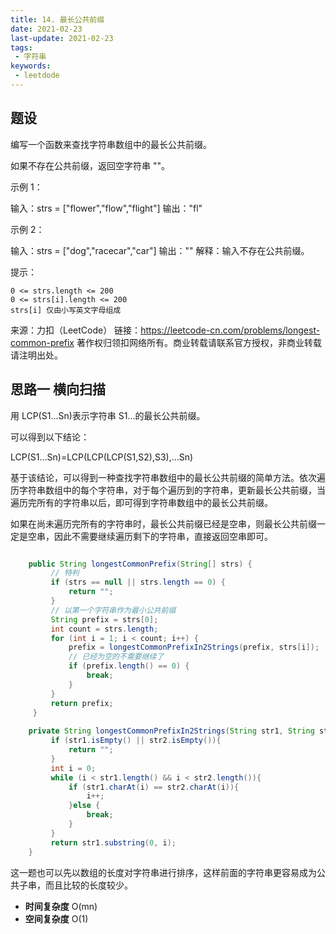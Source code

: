 ```yaml
---
title: 14. 最长公共前缀
date: 2021-02-23
last-update: 2021-02-23
tags:
 - 字符串
keywords:
 - leetdode
---
```


## 题设
编写一个函数来查找字符串数组中的最长公共前缀。

如果不存在公共前缀，返回空字符串 ""。

 

示例 1：

输入：strs = ["flower","flow","flight"]
输出："fl"

示例 2：

输入：strs = ["dog","racecar","car"]
输出：""
解释：输入不存在公共前缀。

 

提示：

    0 <= strs.length <= 200
    0 <= strs[i].length <= 200
    strs[i] 仅由小写英文字母组成

来源：力扣（LeetCode）
链接：https://leetcode-cn.com/problems/longest-common-prefix
著作权归领扣网络所有。商业转载请联系官方授权，非商业转载请注明出处。

## 思路一 横向扫描

用 LCP(S1…Sn)表示字符串 S1…的最长公共前缀。

可以得到以下结论：

LCP(S1…Sn)=LCP(LCP(LCP(S1,S2),S3),…Sn)

基于该结论，可以得到一种查找字符串数组中的最长公共前缀的简单方法。依次遍历字符串数组中的每个字符串，对于每个遍历到的字符串，更新最长公共前缀，当遍历完所有的字符串以后，即可得到字符串数组中的最长公共前缀。

如果在尚未遍历完所有的字符串时，最长公共前缀已经是空串，则最长公共前缀一定是空串，因此不需要继续遍历剩下的字符串，直接返回空串即可。

```java 

    public String longestCommonPrefix(String[] strs) {
         // 特判
         if (strs == null || strs.length == 0) {
             return "";
         }
         // 以第一个字符串作为最小公共前缀
         String prefix = strs[0];
         int count = strs.length;
         for (int i = 1; i < count; i++) {
             prefix = longestCommonPrefixIn2Strings(prefix, strs[i]);
             // 已经为空的不需要继续了
             if (prefix.length() == 0) {
                 break;
             }
         }
         return prefix;
     }
 
    private String longestCommonPrefixIn2Strings(String str1, String str2){
         if (str1.isEmpty() || str2.isEmpty()){
             return "";
         }
         int i = 0;
         while (i < str1.length() && i < str2.length()){
             if (str1.charAt(i) == str2.charAt(i)){
                 i++;
             }else {
                 break;
             }
         }
         return str1.substring(0, i);
    }
```

这一题也可以先以数组的长度对字符串进行排序，这样前面的字符串更容易成为公共子串，而且比较的长度较少。

- **时间复杂度** O(mn)
- **空间复杂度** O(1)
